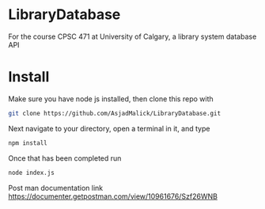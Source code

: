# LibraryDatabase
For the course CPSC 471 at University of Calgary, a library system database API

# Install
Make sure you have node js installed, then clone this repo with
```bash
git clone https://github.com/AsjadMalick/LibraryDatabase.git
```


Next navigate to your directory, open a terminal in it, and type
```bash
npm install
```

Once that has been completed run
```bash
node index.js
```

Post man documentation link
https://documenter.getpostman.com/view/10961676/Szf26WNB
